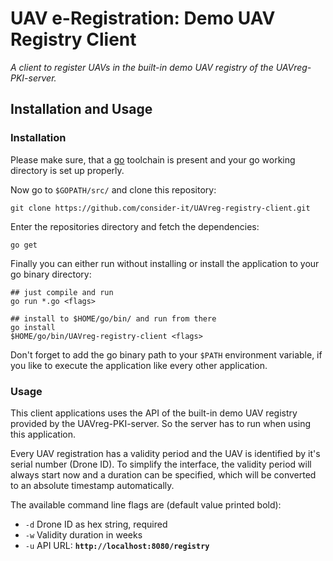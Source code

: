# UAV e-Registration: Demo UAV Registry Client
_A client to register UAVs in the built-in demo UAV registry of the UAVreg-PKI-server._


## Installation and Usage

### Installation
Please make sure, that a [go](https://golang.org) toolchain is present and your go working directory is set up properly.

Now go to `$GOPATH/src/` and clone this repository:
```shell
git clone https://github.com/consider-it/UAVreg-registry-client.git
```

Enter the repositories directory and fetch the dependencies:
```shell
go get
```

Finally you can either run without installing or install the application to your go binary directory:
```shell
## just compile and run
go run *.go <flags>

## install to $HOME/go/bin/ and run from there
go install
$HOME/go/bin/UAVreg-registry-client <flags>
```
Don't forget to add the go binary path to your `$PATH` environment variable, if you like to execute the application like every other application.


### Usage
This client applications uses the API of the built-in demo UAV registry provided by the UAVreg-PKI-server.
So the server has to run when using this application.

Every UAV registration has a validity period and the UAV is identified by it's serial number (Drone ID).
To simplify the interface, the validity period will always start now and a duration can be specified, which will be converted to an absolute timestamp automatically.

The available command line flags are (default value printed bold):

- `-d` Drone ID as hex string, required
- `-w` Validity duration in weeks
- `-u` API URL: **`http://localhost:8080/registry`**
